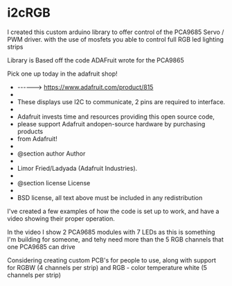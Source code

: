 # i2cRGB

I created this custom arduino library to offer control of the PCA9685 Servo / PWM driver. with the use of mosfets you able to control full RGB led lighting strips


Library is Based off the code ADAFruit wrote for the PCA9865

Pick one up today in the adafruit shop!
 *  ------> https://www.adafruit.com/product/815
 *
 *  These displays use I2C to communicate, 2 pins are required to interface.
 *
 *  Adafruit invests time and resources providing this open source code,
 *  please support Adafruit andopen-source hardware by purchasing products
 *  from Adafruit!
 *
 *  @section author Author
 *
 *  Limor Fried/Ladyada (Adafruit Industries).
 *
 *  @section license License
 *
 *  BSD license, all text above must be included in any redistribution
 
 
 I've created a few examples of how the code is set up to work, and have a video showing their proper operation. 
 
 In the video I show 2 PCA9685 modules with 7 LEDs as this is something I'm building for someone, and tehy need more than the 5 RGB channels that one PCA9685 can drive
 
 Considering creating custom PCB's for people to use, along with support for RGBW (4 channels per strip) and RGB - color temperature white (5 channels per strip)
